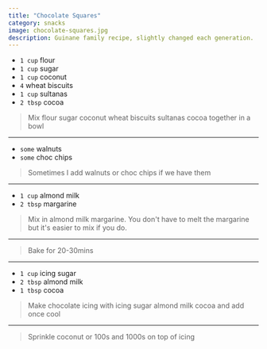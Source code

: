 ```yaml
---
title: "Chocolate Squares"
category: snacks
image: chocolate-squares.jpg
description: Guinane family recipe, slightly changed each generation.
---
```



* `1 cup` flour
* `1 cup` sugar
* `1 cup` coconut
* `4` wheat biscuits
* `1 cup` sultanas
* `2 tbsp` cocoa

> Mix flour sugar coconut wheat biscuits sultanas cocoa together in a bowl

---

* `some` walnuts
* `some` choc chips

> Sometimes I add walnuts or choc chips if we have them

---

* `1 cup` almond milk
* `2 tbsp` margarine

> Mix in almond milk margarine. You don't have to melt the margarine but it's easier to mix if you do.

---

> Bake for 20-30mins

---

* `1 cup` icing sugar
* `2 tbsp` almond milk
* `1 tbsp` cocoa

> Make chocolate icing with icing sugar almond milk cocoa and add once cool

---

> Sprinkle coconut or 100s and 1000s on top of icing


